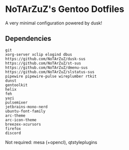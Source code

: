 # NoTArZuZ's Gentoo Dotfiles
A very minimal configuration powered by dusk!

## Dependencies
```
git
xorg-server xclip elogind dbus
https://github.com/NoTArZuZ/dusk-sus
https://github.com/NoTArZuZ/st-sus
https://github.com/NoTArZuZ/dmenu-sus
https://github.com/NoTArZuZ/slstatus-sus
pipewire pipewire-pulse wireplumber rtkit
dunst
gentoolkit
helix
feh
yazi
pulsemixer
jetbrains-mono-nerd
ubuntu-font-family
arc-theme
arc-icon-theme
breezex-xcursors
firefox
discord
```
Not required: mesa (+opencl), qtstyleplugins
